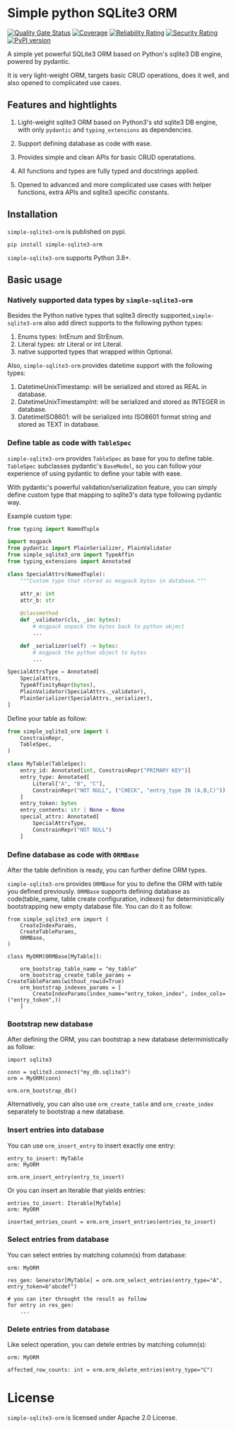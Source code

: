 # Simple python SQLite3 ORM

[![Quality Gate Status](https://sonarcloud.io/api/project_badges/measure?project=pga2rn_simple-sqlite3-orm&metric=alert_status)](https://sonarcloud.io/summary/new_code?id=pga2rn_simple-sqlite3-orm)
[![Coverage](https://sonarcloud.io/api/project_badges/measure?project=pga2rn_simple-sqlite3-orm&metric=coverage)](https://sonarcloud.io/summary/new_code?id=pga2rn_simple-sqlite3-orm)
[![Reliability Rating](https://sonarcloud.io/api/project_badges/measure?project=pga2rn_simple-sqlite3-orm&metric=reliability_rating)](https://sonarcloud.io/summary/new_code?id=pga2rn_simple-sqlite3-orm)
[![Security Rating](https://sonarcloud.io/api/project_badges/measure?project=pga2rn_simple-sqlite3-orm&metric=security_rating)](https://sonarcloud.io/summary/new_code?id=pga2rn_simple-sqlite3-orm)
[![PyPI version](https://badge.fury.io/py/simple-sqlite3-orm.svg)](https://badge.fury.io/py/simple-sqlite3-orm)

A simple yet powerful SQLite3 ORM based on Python's sqlite3 DB engine, powered by pydantic.

It is very light-weight ORM, targets basic CRUD operations, does it well, and also opened to complicated use cases.

## Features and hightlights

1. Light-weight sqlite3 ORM based on Python3's std sqlite3 DB engine, with only `pydantic` and `typing_extensions` as dependencies.

2. Support defining database as code with ease.

3. Provides simple and clean APIs for basic CRUD operatations.

4. All functions and types are fully typed and docstrings applied.

5. Opened to advanced and more complicated use cases with helper functions, extra APIs and sqlite3 specific constants.

## Installation

`simple-sqlite3-orm` is published on pypi.

```shell
pip install simple-sqlite3-orm
```

`simple-sqlite3-orm` supports Python 3.8+.

## Basic usage

### Natively supported data types by `simple-sqlite3-orm`

Besides the Python native types that sqlite3 directly supported,`simple-sqlite3-orm` also add direct supports to the following python types:

1. Enums types: IntEnum and StrEnum.
2. Literal types: str Literal or int Literal.
3. native supported types that wrapped within Optional.

Also, `simple-sqlite3-orm` provides datetime support with the following types:

1. DatetimeUnixTimestamp: will be serialized and stored as REAL in database.
2. DatetimeUnixTimestampInt: will be serialized and stored as INTEGER in database.
3. DatetimeISO8601: will be serialized into ISO8601 format string and stored as TEXT in database.

### Define table as code with `TableSpec`

`simple-sqlite3-orm` provides `TableSpec` as base for you to define table.
`TableSpec` subclasses pydantic's `BaseModel`, so you can follow your experience of using pydantic to define your table with ease.

With pydantic's powerful validation/serialization feature, you can simply define custom type that mapping to sqlite3's data type following pydantic way.

Example custom type:
```python
from typing import NamedTuple

import msgpack
from pydantic import PlainSerializer, PlainValidator
from simple_sqlite3_orm import TypeAffin
from typing_extensions import Annotated

class SpecialAttrs(NamedTuple):
    """Custom type that stored as msgpack bytes in database."""

    attr_a: int
    attr_b: str
    
    @classmethod
    def _validator(cls, _in: bytes):
        # msgpack unpack the bytes back to python object
        ...

    def _serializer(self) -> bytes:
        # msgpack the python object to bytes
        ...

SpecialAttrsType = Annotated[
    SpecialAttrs,
    TypeAffinityRepr(bytes),
    PlainValidator(SpecialAttrs._validator),
    PlainSerializer(SpecialAttrs._serializer),
]
```

Define your table as follow:

```python
from simple_sqlite3_orm import (
    ConstrainRepr,
    TableSpec,
)

class MyTable(TableSpec):
    entry_id: Annotated[int, ConstrainRepr("PRIMARY KEY")]
    entry_type: Annotated[
        Literal["A", "B", "C"],
        ConstrainRepr("NOT NULL", ("CHECK", "entry_type IN (A,B,C)"))
    ]
    entry_token: bytes
    entry_contents: str | None = None
    special_attrs: Annotated[
        SpecialAttrsType,
        ConstrainRepr("NOT NULL")
    ] 
```

### Define database as code with `ORMBase`

After the table definition is ready, you can further define ORM types.

`simple-sqlite3-orm` provides `ORMBase` for you to define the ORM with table you defined previously. 
`ORMBase` supports defining database as code(table_name, table create configuration, indexes) for deterministically bootstrapping new empty database file. 
You can do it as follow:

```python3
from simple_sqlite3_orm import (
    CreateIndexParams,
    CreateTableParams,
    ORMBase,
)

class MyORM(ORMBase[MyTable]):

    orm_bootstrap_table_name = "my_table"
    orm_bootstrap_create_table_params = CreateTableParams(without_rowid=True)
    orm_bootstrap_indexes_params = [
        CreateIndexParams(index_name="entry_token_index", index_cols=("entry_token",))
    ]
```

### Bootstrap new database

After defining the ORM, you can bootstrap a new database deterministically as follow:

```python3
import sqlite3

conn = sqlite3.connect("my_db.sqlite3")
orm = MyORM(conn)

orm.orm_bootstrap_db()
```

Alternatively, you can also use `orm_create_table` and `orm_create_index` separately to bootstrap a new database.

### Insert entries into database

You can use `orm_insert_entry` to insert exactly one entry:

```python3
entry_to_insert: MyTable
orm: MyORM

orm.orm_insert_entry(entry_to_insert)
```

Or you can insert an Iterable that yields entries:

```python3
entries_to_insert: Iterable[MyTable]
orm: MyORM

inserted_entries_count = orm.orm_insert_entries(entries_to_insert)
```

### Select entries from database

You can select entries by matching column(s) from database:

```python3
orm: MyORM

res_gen: Generator[MyTable] = orm.orm_select_entries(entry_type="A", entry_token=b"abcdef")

# you can iter throught the result as follow
for entry in res_gen:
    ...
```

### Delete entries from database

Like select operation, you can detele entries by matching column(s):

```python3
orm: MyORM

affected_row_counts: int = orm.orm_delete_entries(entry_type="C")
```

# License

`simple-sqlite3-orm` is licensed under Apache 2.0 License.